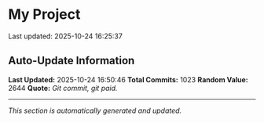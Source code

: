 # My Project


Last updated: 2025-10-24 16:25:37






































































































































































































































































































































































































































































































































































































































































































































































































































































































































































































































































































































































































































































































































































































































































## Auto-Update Information

**Last Updated:** 2025-10-24 16:50:46
**Total Commits:** 1023
**Random Value:** 2644
**Quote:** _Git commit, git paid._

---
_This section is automatically generated and updated._